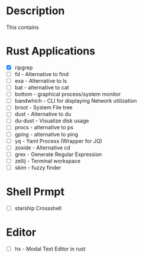 # Description 
This contains 

# Rust Applications
- [x] ripgrep
- [ ] fd - Alternative to find
- [ ] exa - Alternative to ls
- [ ] bat - alternative to cat
- [ ] bottom - graphical process/system monitor 
- [ ] bandwhich - CLI for displaying Network utilization
- [ ] broot - System File tree
- [ ] dust - Alternative to du
- [ ] du-dust - Visualize disk usage
- [ ] procs - alternative to ps
- [ ] gping - alternative to ping
- [ ] yq - Yaml Process (Wrapper for JQ)
- [ ] zoxide - Alternative cd
- [ ] grex - Generate Regular Expression
- [ ] zellij - Terminal workspace
- [ ] skim - fuzzy finder

# Shell Prmpt
- [ ] starship Crossshell

# Editor
- [ ] hx - Modal Text Editor in rust

